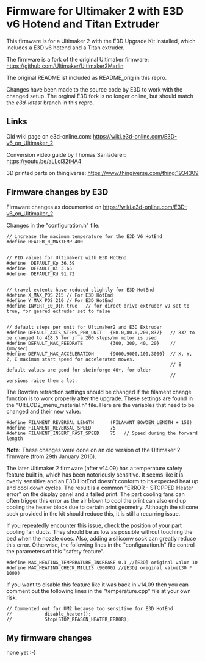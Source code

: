 # Firmware for Ultimaker 2 with E3D v6 Hotend and Titan Extruder

This firmware is for a Ultimaker 2 with the E3D Upgrade Kit installed, which includes a E3D v6 hotend and a Titan extruder.

The firmware is a fork of the original Ultimaker firmware:
https://github.com/Ultimaker/Ultimaker2Marlin

The original README ist included as README_orig in this repro.

Changes have been made to the source code by E3D to work with the changed setup.
The orginal E3D fork is no longer online, but should match the *e3d-latest* branch in this repro.

## Links

Old wiki page on e3d-online.com: https://wiki.e3d-online.com/E3D-v6_on_Ultimaker_2

Conversion video guide by Thomas Sanladerer: https://youtu.be/aLLci32tHA4

3D printed parts on thingiverse: https://www.thingiverse.com/thing:1934309

## Firmware changes by E3D

Firmware changes as documented on https://wiki.e3d-online.com/E3D-v6_on_Ultimaker_2

Changes in the "configuration.h" file:

    // increase the maximum temperature for the E3D V6 HotEnd
    #define HEATER_0_MAXTEMP 400


    // PID values for Ultimaker2 with E3D HotEnd
    #define  DEFAULT_Kp 36.59
    #define  DEFAULT_Ki 3.65
    #define  DEFAULT_Kd 91.72


    // travel extents have reduced slightly for E3D HotEnd
    #define X_MAX_POS 215 // For E3D HotEnd
    #define Y_MAX_POS 210 // For E3D HotEnd
    #define INVERT_E0_DIR true   // for direct drive extruder v9 set to true, for geared extruder set to false


    // default steps per unit for Ultimaker2 and E3D Extruder
    #define DEFAULT_AXIS_STEPS_PER_UNIT   {80.0,80.0,200,837}   // 837 to be changed to 418.5 for if a 200 steps/mm motor is used
    #define DEFAULT_MAX_FEEDRATE          {300, 300, 40, 20}    // (mm/sec)
    #define DEFAULT_MAX_ACCELERATION      {9000,9000,100,3000}  // X, Y, Z, E maximum start speed for accelerated moves. 
                                                                // E default values are good for skeinforge 40+, for older 
                                                                // versions raise them a lot.

The Bowden retraction settings should be changed if the filament change function is to work properly after the upgrade. These settings are found in the "UltiLCD2_menu_material.h" file. Here are the variables that need to be changed and their new value:

    #define FILAMENT_REVERSAL_LENGTH      (FILAMANT_BOWDEN_LENGTH + 150)
    #define FILAMENT_REVERSAL_SPEED       75
    #define FILAMENT_INSERT_FAST_SPEED    75   // Speed during the forward length

**Note:** These changes were done on an old version of the Ultimaker 2 firmware (from 29th January 2016).

The later Ultimaker 2 firmware (after v14.09) has a temperature safety feature built in, which has been notoriously sensitive. It seems like it is overly sensitive and an E3D HotEnd doesn't conform to its expected heat up and cool down cycles. The result is a common "ERROR - STOPPED Heater error" on the display panel and a failed print. The part cooling fans can often trigger this error as the air blown to cool the print can also end up cooling the heater block due to certain print geometry. Although the silicone sock provided in the kit should reduce this, it is still a recurring issue.

If you repeatedly encounter this issue, check the position of your part cooling fan ducts. They should be as low as possible without touching the bed when the nozzle does. Also, adding a siliconw sock can greatly reduce this error. Otherwise, the following lines in the "configuration.h" file control the parameters of this "safety feature".

    #define MAX_HEATING_TEMPERATURE_INCREASE 0.1 //[E3D] original value 10
    #define MAX_HEATING_CHECK_MILLIS (90000) //[E3D] original value(30 * 1000)

If you want to disable this feature like it was back in v14.09 then you can comment out the following lines in the "temperature.cpp" file at your own risk:

    // Commented out for UM2 because too sensitive for E3D HotEnd           
    //            disable_heater();
    //            Stop(STOP_REASON_HEATER_ERROR);

## My firmware changes 

none yet :-)

